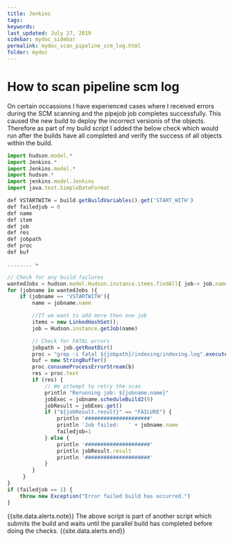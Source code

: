 ```yaml
---
title: Jenkins
tags:
keywords:
last_updated: July 27, 2019
sidebar: mydoc_sidebar
permalink: mydoc_scan_pipeline_scm_log.html
folder: mydoc
---
```


# How to scan pipeline scm log

On certain occassions I have experienced cases where I received errors during the SCM scanning and the pipejob job completes successfully. This caused the new build to deploy the incorrect versionis of the objects. Therefore as part of my build script I added the below check which would run after the builds have all completed and verify the success of all objects within the build. 

```js
import hudson.model.*
import Jenkins.*
import Jenkins.model.*
import hudson.*
import jenkins.model.Jenkins
import java.text.SimpleDateFormat

def VSTARTWITH = build.getBuildVariables().get('START_WITH')
def failedjob = 0
def name
def item
def job
def res
def jobpath
def proc
def buf

........ +

// Check for any build failures
wantedJobs = hudson.model.Hudson.instance.items.findAll{ job-> job.name.startsWith(VSTARTWITH)== true }
for (jobname in wantedJobs ){
	if (jobname == 'VSTARTWITH'){
		name = jobname.name

		//If we want to add more then one job
		items = new LinkedHashSet();
		job = Hudson.instance.getJob(name)

		// Check for FATAL errors
		jobpath = job.getRootDir()
		proc = "grep -i fatal ${jobpath}/indexing/indexing.log".execute()
		buf = new StringBuffer()
		proc.consumeProcessErrorStream(b) 
		res = proc.text
  		if (res) {
    		// We attempt to retry the scan
    		println "Rerunning job: ${jobname.name}"
    		jobExec = jobname.scheduleBuild2(0)
    		jobResult = jobExec.get()
            if ("${jobResult.result}" == "FAILURE") {
            	println '#####################'
                println 'Job failed:   ' + jobname.name            
                failedjob=1
            } else {
                println '#####################'
                println jobResult.result
                println '#####################'
            }
        }
     }
}
if (failedjob == 1) {
	throw new Exception("Error failed build has occurred.")
}
````

{{site.data.alerts.note}} The above script is part of another script which submits the build and waits until the parallel build has completed before doing the checks. {{site.data.alerts.end}}

